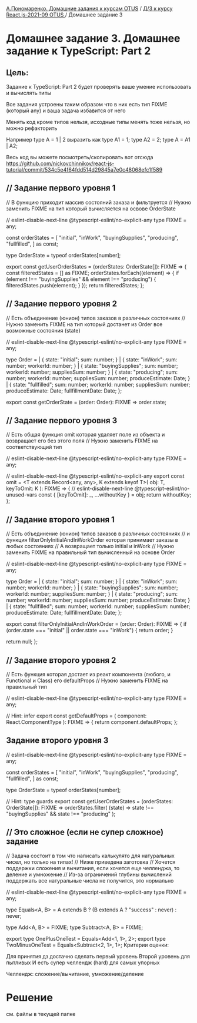 [А.Пономаренко. Домашние задания к курсам OTUS](../../README.md) / [Д/З к курсу React.js-2021-09 OTUS ](../README.md) / Домашнее задание 3

# Домашнее задание 3. Домашнее задание к TypeScript: Part 2

## Цель:

Задание к TypeScript: Part 2 будет проверять ваше умение использовать и вычислять типы

Все задания устроены таким образом что в них есть тип FIXME (который any) и ваша задача избавится от него

Менять код кроме типов нельзя, исходные типы менять тоже нельзя, но можно рефакторить

Например type A = 1 | 2 выразить как type A1 = 1; type A2 = 2; type A = A1 | A2;

Весь код вы можете посмотреть/скопировать вот отсюда
https://github.com/nickovchinnikov/react-js-tutorial/commit/534c5e4f64fdd514d29845a7e0c48068efc1f589

## // Задание первого уровня 1
// В функцию приходит массив состояний заказа и фильтруется
// Нужно заменить FIXME на тип который вычисляется на освове OrderState

// eslint-disable-next-line @typescript-eslint/no-explicit-any
type FIXME = any;

const orderStates = [
  "initial",
  "inWork",
  "buyingSupplies",
  "producing",
  "fullfilled",
] as const;

type OrderState = typeof orderStates[number];

export const getUserOrderStates = (orderStates: OrderState[]): FIXME => {
  const filteredStates = [] as FIXME;
  orderStates.forEach((element) => {
    if (element !== "buyingSupplies" && element !== "producing") {
      filteredStates.push(element);
    }
  });
  return filteredStates;
};

## // Задание первого уровня 2
// Есть объединение (юнион) типов заказов в различных состояниях
// Нужно заменить FIXME на тип который достанет из Order все возможные состояния (state)

// eslint-disable-next-line @typescript-eslint/no-explicit-any
type FIXME = any;

type Order =
  | {
      state: "initial";
      sum: number;
    }
  | {
      state: "inWork";
      sum: number;
      workerId: number;
    }
  | {
      state: "buyingSupplies";
      sum: number;
      workerId: number;
      suppliesSum: number;
    }
  | {
      state: "producing";
      sum: number;
      workerId: number;
      suppliesSum: number;
      produceEstimate: Date;
    }
  | {
      state: "fullfilled";
      sum: number;
      workerId: number;
      suppliesSum: number;
      produceEstimate: Date;
      fullfillmentDate: Date;
    };

export const getOrderState = (order: Order): FIXME => order.state;

## // Задание первого уровня 3
// Есть общая функция omit которая удаляет поле из объекта и возвращает его без этого поля
// Нужно заменить FIXME на соответствующий тип

// eslint-disable-next-line @typescript-eslint/no-explicit-any
type FIXME = any;

// eslint-disable-next-line @typescript-eslint/no-explicit-any
export const omit = <T extends Record<any, any>, K extends keyof T>(
  obj: T,
  keyToOmit: K
): FIXME => {
  // eslint-disable-next-line @typescript-eslint/no-unused-vars
  const { [keyToOmit]: _, ...withoutKey } = obj;
  return withoutKey;
};

## // Задание второго уровня 1
// Есть объединение (юнион) типов заказов в различных состояниях
// и функция filterOnlyInitialAndInWorkOrder которая принимает заказы в любых состояниях
// А возвращает только initial и inWork
// Нужно заменить FIXME на правильный тип вычисленный на основе Order

// eslint-disable-next-line @typescript-eslint/no-explicit-any
type FIXME = any;

type Order =
  | {
      state: "initial";
      sum: number;
    }
  | {
      state: "inWork";
      sum: number;
      workerId: number;
    }
  | {
      state: "buyingSupplies";
      sum: number;
      workerId: number;
      suppliesSum: number;
    }
  | {
      state: "producing";
      sum: number;
      workerId: number;
      suppliesSum: number;
      produceEstimate: Date;
    }
  | {
      state: "fullfilled";
      sum: number;
      workerId: number;
      suppliesSum: number;
      produceEstimate: Date;
      fullfillmentDate: Date;
    };

export const filterOnlyInitialAndInWorkOrder = (order: Order): FIXME => {
  if (order.state === "initial" || order.state === "inWork") {
    return order;
  }

  return null;
};

## // Задание второго уровня 2
// Есть функция которая достает из реакт компонента (любого, и Functional и Class) его defaultProps
// Нужно заменить FIXME на правильный тип

// eslint-disable-next-line @typescript-eslint/no-explicit-any
type FIXME = any;

// Hint: infer
export const getDefaultProps = (
  component: React.ComponentType
): FIXME => {
  return component.defaultProps;
};

## Задание второго уровня 3
// eslint-disable-next-line @typescript-eslint/no-explicit-any
type FIXME = any;

const orderStates = [
  "initial",
  "inWork",
  "buyingSupplies",
  "producing",
  "fullfilled",
] as const;

type OrderState = typeof orderStates[number];

// Hint: type guards
export const getUserOrderStates = (orderStates: OrderState[]): FIXME =>
  orderStates.filter(
    (state) => state !== "buyingSupplies" && state !== "producing"
  );

## // Это сложное (если не супер сложное) задание
// Задача состоит в том что написать калькулято для натуральных чисел, но только на типах!
// Ниже приведена заготовка
// Хочется поддержки сложения и вычитания, если хочется еще челленджа, то деление и умножение
// Из-за ограничений глубины вычислений поддержать все натуральные числа не получится, это нормально

// eslint-disable-next-line @typescript-eslint/no-explicit-any
type FIXME = any;

type Equals<A, B> = A extends B ? (B extends A ? "success" : never) : never;

type Add<A, B> = FIXME;
type Subtract<A, B> = FIXME;

export type OnePlusOneTest = Equals<Add<1, 1>, 2>;
export type TwoMinusOneTest = Equals<Subtract<2, 1>, 1>;
Критерии оценки:

Для принятия дз достачно сделать первый уровень
Второй уровень для пытливых
И есть супер челлендж (hard) для самых упорных

Челлендж: сложение/вычитание, умножение/деление


# Решение
см. файлы в текущей папке

